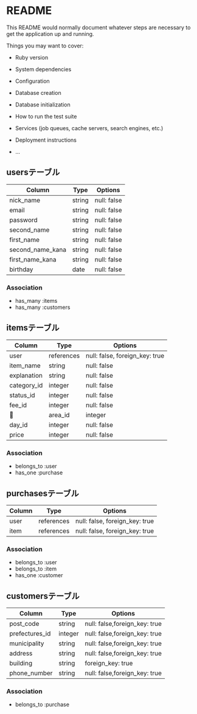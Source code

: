 # README

This README would normally document whatever steps are necessary to get the
application up and running.

Things you may want to cover:

* Ruby version

* System dependencies

* Configuration

* Database creation

* Database initialization

* How to run the test suite

* Services (job queues, cache servers, search engines, etc.)

* Deployment instructions

* ...

## usersテーブル

| Column           | Type   | Options     |
| ---------------- | ------ | ----------- |
| nick_name        | string | null: false |
| email            | string | null: false |
| password         | string | null: false |
| second_name      | string | null: false |
| first_name       | string | null: false |
| second_name_kana | string | null: false |
| first_name_kana  | string | null: false |
| birthday         | date   | null: false |

### Association

- has_many :items
- has_many :customers

## itemsテーブル

| Column      | Type       | Options                        |
| ----------- | ---------- | ------------------------------ |
| user        | references | null: false, foreign_key: true |
| item_name   | string     | null: false                    |
| explanation | string     | null: false                    |
| category_id | integer    | null: false                    |
| status_id   | integer    | null: false                    |
| fee_id      | integer    | null: false                    |
| area_id     | integer    | null: false                    |
| day_id      | integer    | null: false                    |
| price       | integer    | null: false                    |

### Association

- belongs_to :user
- has_one :purchase

## purchasesテーブル

| Column      | Type       | Options                        |
| ----------- | ---------- | ------------------------------ |
| user        | references | null: false, foreign_key: true |
| item        | references | null: false, foreign_key: true |

### Association

- belongs_to :user
- belongs_to :item
- has_one :customer

## customersテーブル

| Column         | Type       | Options                     
| -------------- | ---------- | ----------------------------- |
| post_code      | string     | null: false,foreign_key: true |
| prefectures_id | integer    | null: false,foreign_key: true |
| municipality   | string     | null: false,foreign_key: true |
| address        | string     | null: false,foreign_key: true |
| building       | string     | foreign_key: true             |
| phone_number   | string     | null: false,foreign_key: true |

### Association

- belongs_to :purchase
